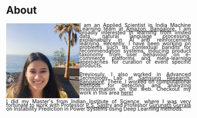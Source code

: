 # About 

<div style="line-height:10px">
<img align="left" src="./images/me_crop.jpg" width="200"/>

<p align="justify"> I am an Applied Scientist in India Machine Learning team at <a href="https://www.amazon.science/">Amazon, Bangalore</a>. I am broadly interested in learning from limited data, natural language processing, explainability in AI and reinforcement learning. Recently, I have been working on problems such as contextual bandits for recommendation systems, inducing product taxonomy from user behaviour on e-commerce platforms and meta-learning approaches for curation of event specific products.</p>

<p align="justify"> Previosuly, I also worked in Advanced Technology Lab at <a href="https://research.samsung.com/sri-b">Samsung Research, Bangalore</a>. There, I worked on computational methods for detecting and analyzing misinformation on the web. Checkout my work in this area <a href="https://scholar.google.com/citations?user=7nq1kBMAAAAJ&hl=en">here!</a></p>

<p align="justify"> I did my Master's from Indian Institute of Science, where I was very fortunate to work with Professor <a href="http://www.ee.iisc.ac.in/faculty/sastry/">P.S. Sastry</a> and Professor <a href="http://www.ee.iisc.ac.in/faculty/gurunath/">Gurunath Gurrala</a> on Instability Prediction in Power Systems using Deep Learning methods.</p>
</div>

